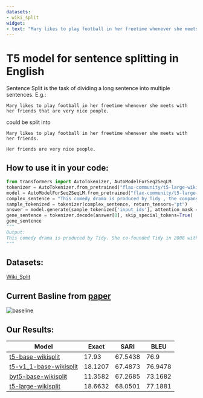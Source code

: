 ```yaml
---
datasets:
- wiki_split
widget:
- text: "Mary likes to play football in her freetime whenever she meets with her friends that are very nice people."    
---
```

# T5 model for sentence splitting in English
Sentence Split is the task of dividing a long sentence into multiple sentences. 
E.g.:
```
Mary likes to play football in her freetime whenever she meets with her friends that are very nice people.
```
could be split into
```
Mary likes to play football in her freetime whenever she meets with her friends.
```
```
Her friends are very nice people.
```
## How to use it in your code:
```python
from transformers import AutoTokenizer, AutoModelForSeq2SeqLM
tokenizer = AutoTokenizer.from_pretrained("flax-community/t5-large-wikisplit")
model = AutoModelForSeq2SeqLM.from_pretrained("flax-community/t5-large-wikisplit")
complex_sentence = "This comedy drama is produced by Tidy , the company she co-founded in 2008 with her husband David Peet , who is managing director ."
sample_tokenized = tokenizer(complex_sentence, return_tensors="pt")
answer = model.generate(sample_tokenized['input_ids'], attention_mask = sample_tokenized['attention_mask'], max_length=256, num_beams=5)
gene_sentence = tokenizer.decode(answer[0], skip_special_tokens=True)
gene_sentence
"""
Output:
This comedy drama is produced by Tidy. She co-founded Tidy in 2008 with her husband David Peet, who is managing director.
"""
```
## Datasets:
[Wiki_Split](https://research.google/tools/datasets/wiki-split/)
## Current Basline from [paper](https://arxiv.org/abs/1907.12461)
![baseline](./baseline.png)
## Our Results:
| Model | Exact | SARI | BLEU |
| --- | --- | --- | --- |
| [t5-base-wikisplit](https://huggingface.co/flax-community/t5-base-wikisplit) |  17.93 | 67.5438 | 76.9 |
| [t5-v1_1-base-wikisplit](https://huggingface.co/flax-community/t5-v1_1-base-wikisplit) | 18.1207 | 67.4873 | 76.9478 |
| [byt5-base-wikisplit](https://huggingface.co/flax-community/byt5-base-wikisplit) | 11.3582 | 67.2685 | 73.1682 |
| [t5-large-wikisplit](https://huggingface.co/flax-community/t5-large-wikisplit) | 18.6632 | 68.0501 | 77.1881 |